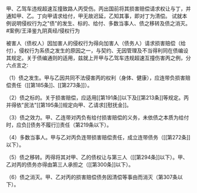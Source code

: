 甲、乙驾车违规超速互撞致路人丙受伤。丙出国前将其损害赔偿请求权让与丁，并通知甲、乙。丁向甲请求给付，甲无故迟延，乙知其事，即对丁为清偿。
试就本例说明侵权行为之"债"的发生、标的、给付、多数当事人、债之移转及债之消灭。
#案例/王泽鉴九阴真经/侵权行为

被害人（债权人）因加害人的侵权行为得向加害人（债务人）请求损害赔偿（给付），侵权行为系债之发生的原因之一，与契约、无因管理及不当得利同在债编设其规定。关于债编通则的适用，兹就上开甲与乙驾车违规超速互撞伤害丙之例，分六点言之∶

（1）债之发生。甲与乙因共同不法侵害丙的权利（身体、健康），应连带负损害赔偿责任（[[第185条]]、[[第273条]]）。

（2）债之标的。关于损害赔偿，应适用[[第191条]]以下及[[第213条]]等规定。丙并得依"民法"[[第195条]]规定向甲、乙请求[[慰抚金]]。

（3）债之效力。甲、乙连带对丙负有给付损害赔偿的义务，未依债之本质为给付时，应负[[债务不履行]]责任（第219条以下）。

（4）多数当事人。甲与乙对丙负连带损害赔偿责任，成立连带债务（[[第272条]]以下）。

（5）债之移转。丙得将其对甲、乙的债权让与第三人（[[第294条]]以下）。甲、乙对丙的债务亦得由第三人承担之（[[第300条]]以下）。

（6）债之消灭。甲、乙对丙的损害赔偿债务因清偿等事由而消灭（第307条以下）。